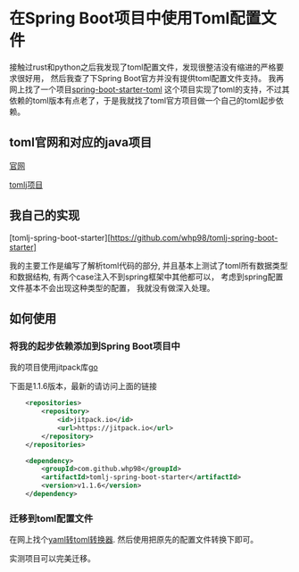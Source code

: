 # 在Spring Boot项目中使用Toml配置文件

接触过rust和python之后我发现了toml配置文件，发现很整洁没有缩进的严格要求很好用，
然后我查了下Spring Boot官方并没有提供toml配置文件支持。
我再网上找了一个项目[spring-boot-starter-toml](https://github.com/ladutsko/spring-boot-starter-toml)
这个项目实现了toml的支持，不过其依赖的toml版本有点老了，于是我就找了toml官方项目做一个自己的toml起步依赖。


## toml官网和对应的java项目

[官网](https://toml.io/cn)

[tomlj项目](https://github.com/tomlj/tomlj)

## 我自己的实现

[tomlj-spring-boot-starter][https://github.com/whp98/tomlj-spring-boot-starter]

我的主要工作是编写了解析toml代码的部分,
并且基本上测试了toml所有数据类型和数据结构,
有两个case注入不到spring框架中其他都可以，
考虑到spring配置文件基本不会出现这种类型的配置，
我就没有做深入处理。
## 如何使用
### 将我的起步依赖添加到Spring Boot项目中
我的项目使用jitpack库[go](https://jitpack.io/#whp98/tomlj-spring-boot-starter/v1.1.6)

下面是1.1.6版本，最新的请访问上面的链接
```xml
	<repositories>
		<repository>
		    <id>jitpack.io</id>
		    <url>https://jitpack.io</url>
		</repository>
	</repositories>
```
```xml
	<dependency>
	    <groupId>com.github.whp98</groupId>
	    <artifactId>tomlj-spring-boot-starter</artifactId>
	    <version>v1.1.6</version>
	</dependency>
```

### 迁移到toml配置文件
在网上找个[yaml转toml转换器](https://www.convertsimple.com/convert-yaml-to-toml/).
然后使用把原先的配置文件转换下即可。

实测项目可以完美迁移。